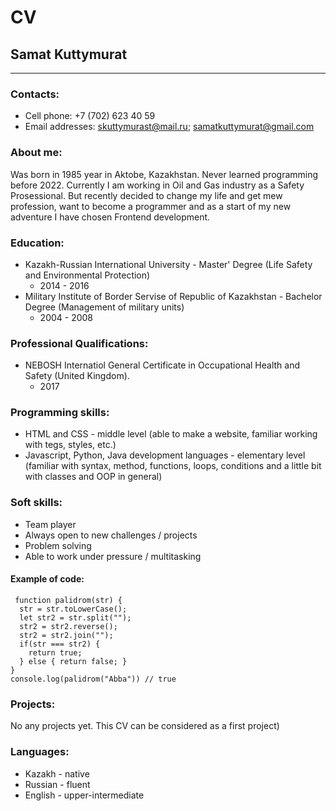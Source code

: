 # CV
## Samat Kuttymurat
---
### Contacts:
* Cell phone: +7 (702) 623 40 59
* Email addresses: skuttymurast@mail.ru; samatkuttymurat@gmail.com
### About me:
Was born in 1985 year in Aktobe, Kazakhstan. Never learned programming before 2022. 
Currently I am working in Oil and Gas industry as a Safety Prosessional. 
But recently decided to change my life and get mew profession, want to become a programmer and as a start of my new adventure I have chosen Frontend development.

### Education:
* Kazakh-Russian International University - Master' Degree (Life Safety and Environmental Protection)
  + 2014 - 2016
* Military Institute of Border Servise of Republic of Kazakhstan - Bachelor Degree (Management of military units)
  + 2004 - 2008

### Professional Qualifications:
* NEBOSH Internatiol General Certificate in Occupational Health and Safety (United Kingdom).
  + 2017

### Programming skills:
* HTML and CSS - middle level (able to make a website, familiar working with tegs, styles, etc.)
* Javascript, Python, Java development languages - elementary level (familiar with syntax, method, functions, loops, conditions and a little bit with classes and OOP in general)

### Soft skills:
* Team player
* Always open to new challenges / projects
* Problem solving
* Able to work under pressure / multitasking

#### Example of code:
```
 function palidrom(str) {
  str = str.toLowerCase();
  let str2 = str.split("");
  str2 = str2.reverse();
  str2 = str2.join("");
  if(str === str2) {
    return true;
  } else { return false; }
}
console.log(palidrom("Abba")) // true
```

### Projects:
No any projects yet. This CV can be considered as a first project)

### Languages:
* Kazakh - native
* Russian - fluent
* English - upper-intermediate



